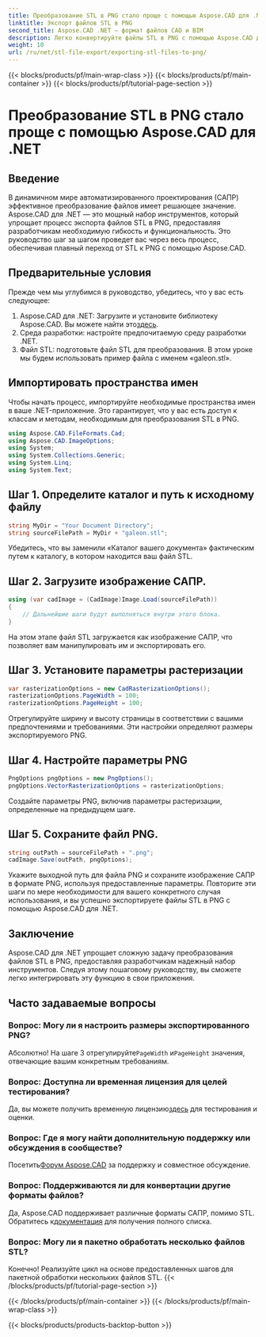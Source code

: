 ```yaml
---
title: Преобразование STL в PNG стало проще с помощью Aspose.CAD для .NET
linktitle: Экспорт файлов STL в PNG
second_title: Aspose.CAD .NET — формат файлов CAD и BIM
description: Легко конвертируйте файлы STL в PNG с помощью Aspose.CAD для .NET. Следуйте нашему пошаговому руководству для бесшовной интеграции. Скачать сейчас!
weight: 10
url: /ru/net/stl-file-export/exporting-stl-files-to-png/
---
```


{{< blocks/products/pf/main-wrap-class >}}
{{< blocks/products/pf/main-container >}}
{{< blocks/products/pf/tutorial-page-section >}}

# Преобразование STL в PNG стало проще с помощью Aspose.CAD для .NET

## Введение
В динамичном мире автоматизированного проектирования (САПР) эффективное преобразование файлов имеет решающее значение. Aspose.CAD для .NET — это мощный набор инструментов, который упрощает процесс экспорта файлов STL в PNG, предоставляя разработчикам необходимую гибкость и функциональность. Это руководство шаг за шагом проведет вас через весь процесс, обеспечивая плавный переход от STL к PNG с помощью Aspose.CAD.
## Предварительные условия
Прежде чем мы углубимся в руководство, убедитесь, что у вас есть следующее:
1.  Aspose.CAD для .NET: Загрузите и установите библиотеку Aspose.CAD. Вы можете найти это[здесь](https://releases.aspose.com/cad/net/).
2. Среда разработки: настройте предпочитаемую среду разработки .NET.
3. Файл STL: подготовьте файл STL для преобразования. В этом уроке мы будем использовать пример файла с именем «galeon.stl».
## Импортировать пространства имен
Чтобы начать процесс, импортируйте необходимые пространства имен в ваше .NET-приложение. Это гарантирует, что у вас есть доступ к классам и методам, необходимым для преобразования STL в PNG.
```csharp
using Aspose.CAD.FileFormats.Cad;
using Aspose.CAD.ImageOptions;
using System;
using System.Collections.Generic;
using System.Linq;
using System.Text;
```
## Шаг 1. Определите каталог и путь к исходному файлу
```csharp
string MyDir = "Your Document Directory";
string sourceFilePath = MyDir + "galeon.stl";
```
Убедитесь, что вы заменили «Каталог вашего документа» фактическим путем к каталогу, в котором находится ваш файл STL.
## Шаг 2. Загрузите изображение САПР.
```csharp
using (var cadImage = (CadImage)Image.Load(sourceFilePath))
{
    // Дальнейшие шаги будут выполняться внутри этого блока.
}
```
На этом этапе файл STL загружается как изображение САПР, что позволяет вам манипулировать им и экспортировать его.
## Шаг 3. Установите параметры растеризации
```csharp
var rasterizationOptions = new CadRasterizationOptions();
rasterizationOptions.PageWidth = 100;
rasterizationOptions.PageHeight = 100;
```
Отрегулируйте ширину и высоту страницы в соответствии с вашими предпочтениями и требованиями. Эти настройки определяют размеры экспортируемого PNG.
## Шаг 4. Настройте параметры PNG
```csharp
PngOptions pngOptions = new PngOptions();
pngOptions.VectorRasterizationOptions = rasterizationOptions;
```
Создайте параметры PNG, включив параметры растеризации, определенные на предыдущем шаге.
## Шаг 5. Сохраните файл PNG.
```csharp
string outPath = sourceFilePath + ".png";
cadImage.Save(outPath, pngOptions);
```
Укажите выходной путь для файла PNG и сохраните изображение САПР в формате PNG, используя предоставленные параметры.
Повторите эти шаги по мере необходимости для вашего конкретного случая использования, и вы успешно экспортируете файлы STL в PNG с помощью Aspose.CAD для .NET.
## Заключение
Aspose.CAD для .NET упрощает сложную задачу преобразования файлов STL в PNG, предоставляя разработчикам надежный набор инструментов. Следуя этому пошаговому руководству, вы сможете легко интегрировать эту функцию в свои приложения.
## Часто задаваемые вопросы
### Вопрос: Могу ли я настроить размеры экспортированного PNG?
 Абсолютно! На шаге 3 отрегулируйте`PageWidth` и`PageHeight` значения, отвечающие вашим конкретным требованиям.
### Вопрос: Доступна ли временная лицензия для целей тестирования?
 Да, вы можете получить временную лицензию[здесь](https://purchase.aspose.com/temporary-license/) для тестирования и оценки.
### Вопрос: Где я могу найти дополнительную поддержку или обсуждения в сообществе?
 Посетить[Форум Aspose.CAD](https://forum.aspose.com/c/cad/19) за поддержку и совместное обсуждение.
### Вопрос: Поддерживаются ли для конвертации другие форматы файлов?
 Да, Aspose.CAD поддерживает различные форматы САПР, помимо STL. Обратитесь к[документация](https://reference.aspose.com/cad/net/) для получения полного списка.
### Вопрос: Могу ли я пакетно обработать несколько файлов STL?
Конечно! Реализуйте цикл на основе предоставленных шагов для пакетной обработки нескольких файлов STL.
{{< /blocks/products/pf/tutorial-page-section >}}

{{< /blocks/products/pf/main-container >}}
{{< /blocks/products/pf/main-wrap-class >}}

{{< blocks/products/products-backtop-button >}}
